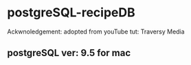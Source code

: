 # postgreSQL-recipeDB

Ackwnoledgement: adopted from youTube tut: Traversy Media

## postgreSQL ver: 9.5 for mac
